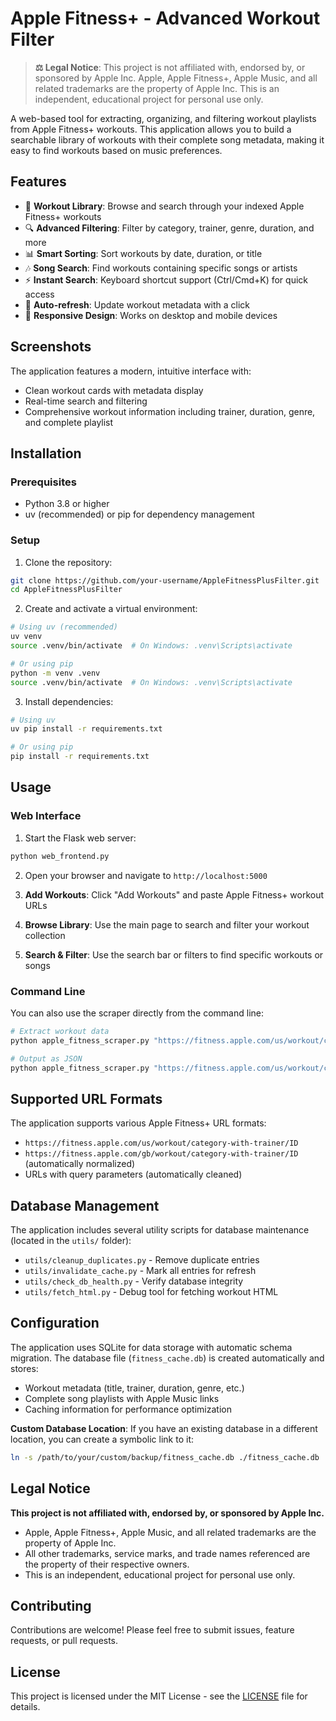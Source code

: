 # Apple Fitness+ - Advanced Workout Filter

> **⚖️ Legal Notice**: This project is not affiliated with, endorsed by, or sponsored by Apple Inc. Apple, Apple Fitness+, Apple Music, and all related trademarks are the property of Apple Inc. This is an independent, educational project for personal use only.

A web-based tool for extracting, organizing, and filtering workout playlists from Apple Fitness+ workouts. This application allows you to build a searchable library of workouts with their complete song metadata, making it easy to find workouts based on music preferences.

## Features

- 🎵 **Workout Library**: Browse and search through your indexed Apple Fitness+ workouts
- 🔍 **Advanced Filtering**: Filter by category, trainer, genre, duration, and more
- 📊 **Smart Sorting**: Sort workouts by date, duration, or title
- 🎶 **Song Search**: Find workouts containing specific songs or artists
- ⚡ **Instant Search**: Keyboard shortcut support (Ctrl/Cmd+K) for quick access
- 🔄 **Auto-refresh**: Update workout metadata with a click
- 📱 **Responsive Design**: Works on desktop and mobile devices

## Screenshots

The application features a modern, intuitive interface with:

- Clean workout cards with metadata display
- Real-time search and filtering
- Comprehensive workout information including trainer, duration, genre, and complete playlist

## Installation

### Prerequisites

- Python 3.8 or higher
- uv (recommended) or pip for dependency management

### Setup

1. Clone the repository:

```bash
git clone https://github.com/your-username/AppleFitnessPlusFilter.git
cd AppleFitnessPlusFilter
```

2. Create and activate a virtual environment:

```bash
# Using uv (recommended)
uv venv
source .venv/bin/activate  # On Windows: .venv\Scripts\activate

# Or using pip
python -m venv .venv
source .venv/bin/activate  # On Windows: .venv\Scripts\activate
```

3. Install dependencies:

```bash
# Using uv
uv pip install -r requirements.txt

# Or using pip
pip install -r requirements.txt
```

## Usage

### Web Interface

1. Start the Flask web server:

```bash
python web_frontend.py
```

2. Open your browser and navigate to `http://localhost:5000`

3. **Add Workouts**: Click "Add Workouts" and paste Apple Fitness+ workout URLs
4. **Browse Library**: Use the main page to search and filter your workout collection
5. **Search & Filter**: Use the search bar or filters to find specific workouts or songs

### Command Line

You can also use the scraper directly from the command line:

```bash
# Extract workout data
python apple_fitness_scraper.py "https://fitness.apple.com/us/workout/cycling-with-emily/1810544460"

# Output as JSON
python apple_fitness_scraper.py "https://fitness.apple.com/us/workout/cycling-with-emily/1810544460" json
```

## Supported URL Formats

The application supports various Apple Fitness+ URL formats:

- `https://fitness.apple.com/us/workout/category-with-trainer/ID`
- `https://fitness.apple.com/gb/workout/category-with-trainer/ID` (automatically normalized)
- URLs with query parameters (automatically cleaned)

## Database Management

The application includes several utility scripts for database maintenance (located in the `utils/` folder):

- `utils/cleanup_duplicates.py` - Remove duplicate entries
- `utils/invalidate_cache.py` - Mark all entries for refresh
- `utils/check_db_health.py` - Verify database integrity
- `utils/fetch_html.py` - Debug tool for fetching workout HTML

## Configuration

The application uses SQLite for data storage with automatic schema migration. The database file (`fitness_cache.db`) is created automatically and stores:

- Workout metadata (title, trainer, duration, genre, etc.)
- Complete song playlists with Apple Music links
- Caching information for performance optimization

**Custom Database Location**: If you have an existing database in a different location, you can create a symbolic link to it:

```bash
ln -s /path/to/your/custom/backup/fitness_cache.db ./fitness_cache.db
```

## Legal Notice

**This project is not affiliated with, endorsed by, or sponsored by Apple Inc.**

- Apple, Apple Fitness+, Apple Music, and all related trademarks are the property of Apple Inc.
- All other trademarks, service marks, and trade names referenced are the property of their respective owners.
- This is an independent, educational project for personal use only.

## Contributing

Contributions are welcome! Please feel free to submit issues, feature requests, or pull requests.

## License

This project is licensed under the MIT License - see the [LICENSE](LICENSE) file for details.
